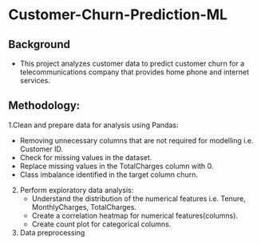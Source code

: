 # Customer-Churn-Prediction-ML
## Background
- This project analyzes customer data to predict customer churn for a telecommunications company that provides home phone and internet services.
## Methodology:
1.Clean and prepare data for analysis using Pandas:
   - Removing unnecessary columns that are not required for modelling i.e. Customer ID.
   - Check for missing values in the dataset.
   - Replace missing values in the TotalCharges column with 0.
   - Class imbalance identified in the target column churn.
2. Perform exploratory data analysis:
   - Understand the distribution of the numerical features i.e. Tenure, MonthlyCharges, TotalCharges.
   - Create a correlation heatmap for numerical features(columns).
   - Create count plot for categorical columns.
3. Data preprocessing
